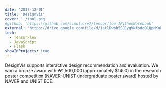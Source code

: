 ```yaml
---
date: '2017-12-01'
title: 'DesignVis'
cover: './tool.png'
#github: 'https://github.com/simulacre7/tensorflow-IPythonNotebook'
external: 'https://drive.google.com/file/d/1atlDwbb5SJEyqVNfsdgQ1QpNKuLNmxLl/view'
tech:
  - TensorFlow
  - JavaScript
  - Flask
showInProjects: true
---
```


DesignVis supports interactive design recommendation and evaluation.
We won a bronze award with ‎₩1,500,000 (approximately \$1400) in the research poster competition (NAVER-UNIST undergraduate poster award) hosted by NAVER and UNIST ECE.
